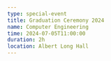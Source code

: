 ```yaml
---
type: special-event
title: Graduation Ceremony 2024
name: Computer Engineering
time: 2024-07-05T11:00:00
duration: 2h
location: Albert Long Hall
---
```

